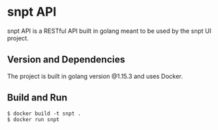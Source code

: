 # snpt API

snpt API is a RESTful API built in golang meant to be used by the snpt UI project.

## Version and Dependencies

The project is built in golang version @1.15.3 and uses Docker.

## Build and Run
```
$ docker build -t snpt .
$ docker run snpt
```